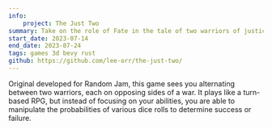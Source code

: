 ```yaml
---
info:
    project: The Just Two
summary: Take on the role of Fate in the tale of two warriors of justice from opposing sides of a war in a probability bending RPG.
start_date: 2023-07-14
end_date: 2023-07-24
tags: games 3d bevy rust
github: https://github.com/lee-orr/the-just-two/
---
```


Original developed for Random Jam, this game sees you alternating between two warriors, each on opposing sides of a war. It plays like a turn-based RPG, but instead of focusing on your abilities, you are able to manipulate the probabilities of various dice rolls to determine success or failure.
